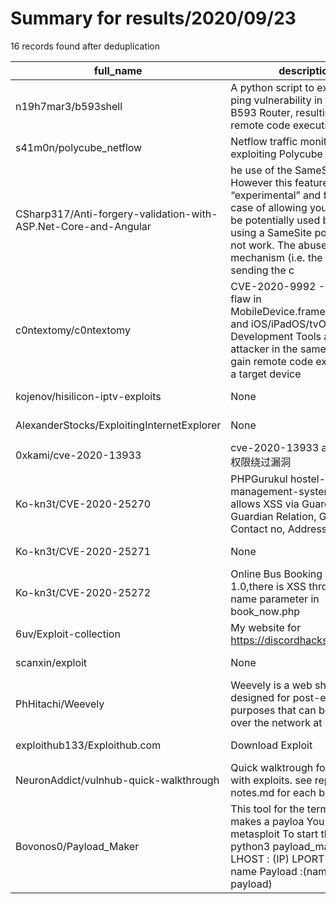 
# Summary for results/2020/09/23
    
16 records found after deduplication

| full_name | description | html_url | matched_list | matched_count | pushed_at | size | stargazers_count | language | forks_count |
|-----------------------------------------------------------------|------------------------------------------------------------------------------------------------------------------------------------------------------------------------------------------------------------------------------------------------------------------|------------------------------------------------------------------------------------|---------------------------------------------|-----------------|---------------------------|--------|--------------------|------------|---------------|
| n19h7mar3/b593shell | A python script to exploit the ping vulnerability in the Huawei B593 Router, resulting in remote code execution | https://github.com/n19h7mar3/b593shell | ['exploit', 'remote code execution'] | 2 | 2020-09-23 16:32:36+00:00 | 4 | 0 | Python | 0 |
| s41m0n/polycube_netflow | Netflow traffic monitoring exploiting Polycube services | https://github.com/s41m0n/polycube_netflow | ['exploit'] | 1 | 2020-09-23 16:46:18+00:00 | 27 | 2 | C | 0 |
| CSharp317/Anti-forgery-validation-with-ASP.Net-Core-and-Angular | he use of the SameSite policy. However this feature is still “experimental” and for the use case of allowing your web api to be potentially used by anyone, using a SameSite policy would not work. The abuse of this mechanism (i.e. the browser sending the c | https://github.com/CSharp317/Anti-forgery-validation-with-ASP.Net-Core-and-Angular | ['exploit'] | 1 | 2020-09-23 23:27:45+00:00 | 11 | 0 | | 0 |
| c0ntextomy/c0ntextomy | CVE-2020-9992 - A design flaw in MobileDevice.framework/Xcode and iOS/iPadOS/tvOS Development Tools allows an attacker in the same network to gain remote code execution on a target device | https://github.com/c0ntextomy/c0ntextomy | ['remote code execution'] | 1 | 2020-09-23 14:52:06+00:00 | 46 | 49 | C | 10 |
| kojenov/hisilicon-iptv-exploits | None | https://github.com/kojenov/hisilicon-iptv-exploits | ['exploit'] | 1 | 2020-09-23 23:10:59+00:00 | 116 | 10 | Shell | 3 |
| AlexanderStocks/ExploitingInternetExplorer | None | https://github.com/AlexanderStocks/ExploitingInternetExplorer | ['exploit'] | 1 | 2020-09-23 18:20:48+00:00 | 0 | 0 | Python | 0 |
| 0xkami/cve-2020-13933 | cve-2020-13933 apache shiro权限绕过漏洞 | https://github.com/0xkami/cve-2020-13933 | ['cve-2'] | 1 | 2020-09-23 02:00:13+00:00 | 90 | 2 | nan | 1 |
| Ko-kn3t/CVE-2020-25270 | PHPGurukul hostel-management-system 2.1 allows XSS via Guardian Name, Guardian Relation, Guardian Contact no, Address, City | https://github.com/Ko-kn3t/CVE-2020-25270 | ['cve-2'] | 1 | 2020-09-23 03:22:47+00:00 | 3 | 1 | nan | 1 |
| Ko-kn3t/CVE-2020-25271 | None | https://github.com/Ko-kn3t/CVE-2020-25271 | ['cve-2'] | 1 | 2020-09-23 03:49:15+00:00 | 3 | 0 | nan | 0 |
| Ko-kn3t/CVE-2020-25272 | Online Bus Booking System 1.0,there is XSS through the name parameter in book_now.php | https://github.com/Ko-kn3t/CVE-2020-25272 | ['cve-2'] | 1 | 2020-09-23 04:28:15+00:00 | 1 | 1 | nan | 0 |
| 6uv/Exploit-collection | My website for https://discordhacks.xyz | https://github.com/6uv/Exploit-collection | ['exploit'] | 1 | 2020-09-23 06:33:03+00:00 | 71 | 1 | HTML | 1 |
| scanxin/exploit | None | https://github.com/scanxin/exploit | ['exploit'] | 1 | 2020-09-23 11:39:27+00:00 | 39 | 0 | | 0 |
| PhHitachi/Weevely | Weevely is a web shell designed for post-exploitation purposes that can be extended over the network at runtime. | https://github.com/PhHitachi/Weevely | ['exploit'] | 1 | 2020-09-23 14:54:13+00:00 | 209 | 0 | Python | 0 |
| exploithub133/Exploithub.com | Download Exploit | https://github.com/exploithub133/Exploithub.com | ['exploit'] | 1 | 2020-09-23 13:47:09+00:00 | 7 | 0 | HTML | 0 |
| NeuronAddict/vulnhub-quick-walkthrough | Quick walktrough for vulnhub with exploits. see report.md or notes.md for each box | https://github.com/NeuronAddict/vulnhub-quick-walkthrough | ['exploit'] | 1 | 2020-09-23 19:45:59+00:00 | 0 | 1 | | 0 |
| Bovonos0/Payload_Maker | This tool for the termux and it makes a payloa You shoud have metasploit To start the tool : python3 payload_maker.py LHOST : (IP) LPORT :4444 name Payload :(name for the payload) | https://github.com/Bovonos0/Payload_Maker | ['metasploit module OR metasploit payload'] | 1 | 2020-09-23 23:29:00+00:00 | 1 | 3 | Python | 0 |
